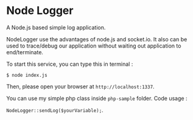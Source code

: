 # Node Logger
A Node.js based simple log application. 

NodeLogger use the advantages of node.js and socket.io. It also can be used to trace/debug our application without waiting out application to end/terminate.



To start this service, you can type this in terminal :

```$ node index.js```

Then, please open your browser at ```http://localhost:1337```.

You can use my simple php class inside ```php-sample``` folder. Code usage :

```NodeLogger::sendLog($yourVariable);```.
